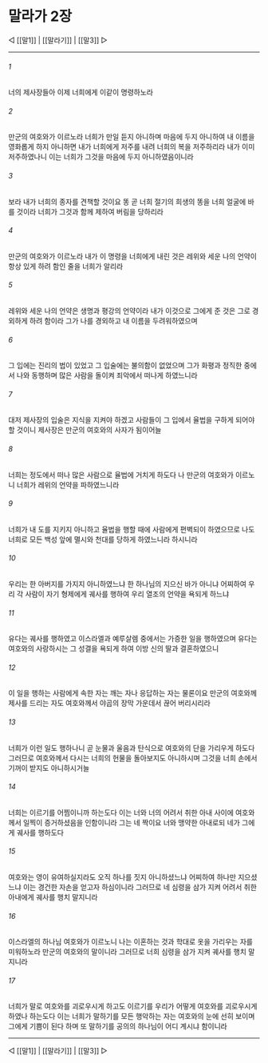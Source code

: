 ﻿# 말라가 2장

◁ [[말1]] | [[말라기]] | [[말3]] ▷
***

###### 1
너의 제사장들아 이제 너희에게 이같이 명령하노라

###### 2
만군의 여호와가 이르노라 너희가 만일 듣지 아니하며 마음에 두지 아니하여 내 이름을 영화롭게 하지 아니하면 내가 너희에게 저주를 내려 너희의 복을 저주하리라 내가 이미 저주하였나니 이는 너희가 그것을 마음에 두지 아니하였음이니라

###### 3
보라 내가 너희의 종자를 견책할 것이요 똥 곧 너희 절기의 희생의 똥을 너희 얼굴에 바를 것이라 너희가 그것과 함께 제하여 버림을 당하리라

###### 4
만군의 여호와가 이르노라 내가 이 명령을 너희에게 내린 것은 레위와 세운 나의 언약이 항상 있게 하려 함인 줄을 너희가 알리라

###### 5
레위와 세운 나의 언약은 생명과 평강의 언약이라 내가 이것으로 그에게 준 것은 그로 경외하게 하려 함이라 그가 나를 경외하고 내 이름을 두려워하였으며

###### 6
그 입에는 진리의 법이 있었고 그 입술에는 불의함이 없었으며 그가 화평과 정직한 중에서 나와 동행하며 많은 사람을 돌이켜 죄악에서 떠나게 하였느니라

###### 7
대저 제사장의 입술은 지식을 지켜야 하겠고 사람들이 그 입에서 율법을 구하게 되어야 할 것이니 제사장은 만군의 여호와의 사자가 됨이어늘

###### 8
너희는 정도에서 떠나 많은 사람으로 율법에 거치게 하도다 나 만군의 여호와가 이르노니 너희가 레위의 언약을 파하였느니라

###### 9
너희가 내 도를 지키지 아니하고 율법을 행할 때에 사람에게 편벽되이 하였으므로 나도 너희로 모든 백성 앞에 멸시와 천대를 당하게 하였느니라 하시니라

###### 10
우리는 한 아버지를 가지지 아니하였느냐 한 하나님의 지으신 바가 아니냐 어찌하여 우리 각 사람이 자기 형제에게 궤사를 행하여 우리 열조의 언약을 욕되게 하느냐

###### 11
유다는 궤사를 행하였고 이스라엘과 예루살렘 중에서는 가증한 일을 행하였으며 유다는 여호와의 사랑하시는 그 성결을 욕되게 하여 이방 신의 딸과 결혼하였으니

###### 12
이 일을 행하는 사람에게 속한 자는 깨는 자나 응답하는 자는 물론이요 만군의 여호와께 제사를 드리는 자도 여호와께서 야곱의 장막 가운데서 끊어 버리시리라

###### 13
너희가 이런 일도 행하나니 곧 눈물과 울음과 탄식으로 여호와의 단을 가리우게 하도다 그러므로 여호와께서 다시는 너희의 헌물을 돌아보지도 아니하시며 그것을 너희 손에서 기꺼이 받지도 아니하시거늘

###### 14
너희는 이르기를 어찜이니까 하는도다 이는 너와 너의 어려서 취한 아내 사이에 여호와께서 일찍이 증거하셨음을 인함이니라 그는 네 짝이요 너와 맹약한 아내로되 네가 그에게 궤사를 행하도다

###### 15
여호와는 영이 유여하실지라도 오직 하나를 짓지 아니하셨느냐 어찌하여 하나만 지으셨느냐 이는 경건한 자손을 얻고자 하심이니라 그러므로 네 심령을 삼가 지켜 어려서 취한 아내에게 궤사를 행치 말지니라

###### 16
이스라엘의 하나님 여호와가 이르노니 나는 이혼하는 것과 학대로 옷을 가리우는 자를 미워하노라 만군의 여호와의 말이니라 그러므로 너희 심령을 삼가 지켜 궤사를 행치 말지니라

###### 17
너희가 말로 여호와를 괴로우시게 하고도 이르기를 우리가 어떻게 여호와를 괴로우시게 하였나 하는도다 이는 너희가 말하기를 모든 행악하는 자는 여호와의 눈에 선히 보이며 그에게 기쁨이 된다 하며 또 말하기를 공의의 하나님이 어디 계시냐 함이니라

***
◁ [[말1]] | [[말라기]] | [[말3]] ▷